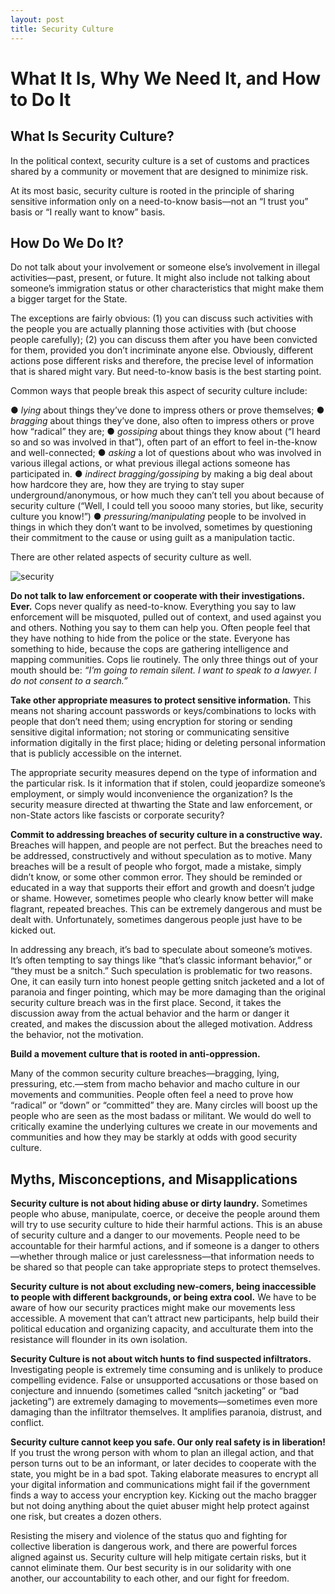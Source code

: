 ```yaml
---
layout: post
title: Security Culture
---
```

# What It Is, Why We Need It, and How to Do It

## What Is Security Culture?

In the political context, security culture is a set of customs and practices shared by a community or movement that are designed to minimize risk.

At its most basic, security culture is rooted in the principle of sharing sensitive information only on a need-to-know basis—not an “I trust you” basis or “I really want to know” basis.

## How Do We Do It?

Do not talk about your involvement or someone else’s involvement in illegal activities—past, present, or future. It might also include not talking about someone’s immigration status or other characteristics that might make them a bigger target for the State.

The exceptions are fairly obvious: (1) you can discuss such activities with the people you are actually planning those activities with (but choose people carefully); (2) you can discuss them after you have been convicted for them, provided you don’t incriminate anyone else. Obviously, different actions pose different risks and therefore, the precise level of information that is shared might vary. But need-to-know basis is the best starting point.

Common ways that people break this aspect of security culture include:

●   *lying* about things they’ve done to impress others or prove themselves;
●   *bragging* about things they’ve done, also often to impress others or prove how “radical” they are;
●   *gossiping* about things they know about (“I heard so and so was involved in that”), often part of an effort to feel in-the-know and well-connected;
●   *asking* a lot of questions about who was involved in various illegal actions, or what previous illegal actions someone has participated in.
●   *indirect bragging/gossiping* by making a big deal about how hardcore they are, how they are trying to stay super underground/anonymous, or how much they can’t tell you about because of security culture (“Well, I could tell you soooo many stories, but like, security culture you know!”)
●   *pressuring/manipulating* people to be involved in things in which they don’t want to be involved, sometimes by questioning their commitment to the cause or using guilt as a manipulation tactic.

There are other related aspects of security culture as well.

![security](https://raw.githubusercontent.com/eliawry/antirepressioncrew/master/public/images/securityculture.jpg)

__Do not talk to law enforcement or cooperate with their investigations. Ever.__
Cops never qualify as need-to-know. Everything you say to law enforcement will be misquoted, pulled out of context, and used against you and others. Nothing you say to them can help you. Often people feel that they have nothing to hide from the police or the state. Everyone has something to hide, because the cops are gathering intelligence and mapping communities. Cops lie routinely. The only three things out of your mouth should be: *“I’m going to remain silent. I want to speak to a lawyer. I do not consent to a search.”*

__Take other appropriate measures to protect sensitive information.__
This means not sharing account passwords or keys/combinations to locks with people that don’t need them; using encryption for storing or sending sensitive digital information; not storing or communicating sensitive information digitally in the first place; hiding or deleting personal information that is publicly accessible on the internet.

The appropriate security measures depend on the type of information and the particular risk. Is it information that if stolen, could jeopardize someone’s employment, or simply would inconvenience the organization? Is the security measure directed at thwarting the State and law enforcement, or non-State actors like fascists or corporate security?

__Commit to addressing breaches of security culture in a constructive way.__
Breaches will happen, and people are not perfect. But the breaches need to be addressed, constructively and without speculation as to motive. Many breaches will be a result of people who forgot, made a mistake, simply didn’t know, or some other common error. They should be reminded or educated in a way that supports their effort and growth and doesn’t judge or shame.  However, sometimes people who clearly know better will make flagrant, repeated breaches. This can be extremely dangerous and must be dealt with. Unfortunately, sometimes dangerous people just have to be kicked out.

In addressing any breach, it’s bad to speculate about someone’s motives. It’s often tempting to say things like “that’s classic informant behavior,” or “they must be a snitch.” Such speculation is problematic for two reasons. One, it can easily turn into honest people getting snitch jacketed and a lot of paranoia and finger pointing, which may be more damaging than the original security culture breach was in the first place. Second, it takes the discussion away from the actual behavior and the harm or danger it created, and makes the discussion about the alleged motivation. Address the behavior, not the motivation.

__Build a movement culture that is rooted in anti-oppression.__

Many of the common security culture breaches—bragging, lying, pressuring, etc.—stem from macho behavior and macho culture in our movements and communities. People often feel a need to prove how “radical” or “down” or “committed” they are. Many circles will boost up the people who are seen as the most badass or militant. We would do well to critically examine the underlying cultures we create in our movements and communities and how they may be starkly at odds with good security culture.

## Myths, Misconceptions, and Misapplications

__Security culture is not about hiding abuse or dirty laundry.__
Sometimes people who abuse, manipulate, coerce, or deceive the people around them will try to use security culture to hide their harmful actions. This is an abuse of security culture and a danger to our movements. People need to be accountable for their harmful actions, and if someone is a danger to others—whether through malice or just carelessness—that information needs to be shared so that people can take appropriate steps to protect themselves.

__Security culture is not about excluding new-comers, being inaccessible to people with different backgrounds, or being extra cool.__
We have to be aware of how our security practices might make our movements less accessible. A movement that can’t attract new participants, help build their political education and organizing capacity, and acculturate them into the resistance will flounder in its own isolation.

__Security Culture is not about witch hunts to find suspected infiltrators.__
Investigating people is extremely time consuming and is unlikely to produce compelling evidence. False or unsupported accusations or those based on conjecture and innuendo (sometimes called “snitch jacketing” or “bad jacketing”) are extremely damaging to movements—sometimes even more damaging than the infiltrator themselves. It amplifies paranoia, distrust, and conflict.

__Security culture cannot keep you safe. Our only real safety is in liberation!__
If you trust the wrong person with whom to plan an illegal action, and that person turns out to be an informant, or later decides to cooperate with the state, you might be in a bad spot. Taking elaborate measures to encrypt all your digital information and communications might fail if the government finds a way to access your encryption key. Kicking out the macho bragger but not doing anything about the quiet abuser might help protect against one risk, but creates a dozen others.

Resisting the misery and violence of the status quo and fighting for collective liberation is dangerous work, and there are powerful forces aligned against us. Security culture will help mitigate certain risks, but it cannot eliminate them. Our best security is in our solidarity with one another, our accountability to each other, and our fight for freedom.
